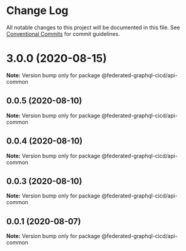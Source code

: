 # Change Log

All notable changes to this project will be documented in this file.
See [Conventional Commits](https://conventionalcommits.org) for commit guidelines.

# 3.0.0 (2020-08-15)

**Note:** Version bump only for package @federated-graphql-cicd/api-common





## 0.0.5 (2020-08-10)

**Note:** Version bump only for package @federated-graphql-cicd/api-common





## 0.0.4 (2020-08-10)

**Note:** Version bump only for package @federated-graphql-cicd/api-common





## 0.0.3 (2020-08-10)

**Note:** Version bump only for package @federated-graphql-cicd/api-common





## 0.0.1 (2020-08-07)

**Note:** Version bump only for package @federated-graphql-cicd/api-common
